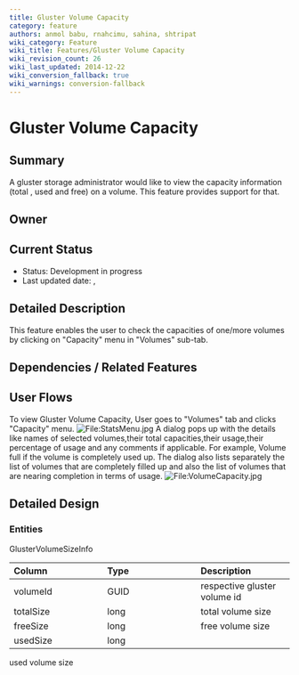 ```yaml
---
title: Gluster Volume Capacity
category: feature
authors: anmol babu, rnahcimu, sahina, shtripat
wiki_category: Feature
wiki_title: Features/Gluster Volume Capacity
wiki_revision_count: 26
wiki_last_updated: 2014-12-22
wiki_conversion_fallback: true
wiki_warnings: conversion-fallback
---
```


# Gluster Volume Capacity

## Summary

A gluster storage administrator would like to view the capacity information (total , used and free) on a volume. This feature provides support for that.

## Owner

## Current Status

*   Status: Development in progress
*   Last updated date: ,

## Detailed Description

This feature enables the user to check the capacities of one/more volumes by clicking on "Capacity" menu in "Volumes" sub-tab.

## Dependencies / Related Features

## User Flows

To view Gluster Volume Capacity, User goes to "Volumes" tab and clicks "Capacity" menu. ![File:StatsMenu.jpg](StatsMenu.jpg "File:StatsMenu.jpg") A dialog pops up with the details like names of selected volumes,their total capacities,their usage,their percentage of usage and any comments if applicable. For example, Volume full if the volume is completely used up. The dialog also lists separately the list of volumes that are completely filled up and also the list of volumes that are nearing completion in terms of usage. ![File:VolumeCapacity.jpg](VolumeCapacity.jpg "File:VolumeCapacity.jpg")

## Detailed Design

### Entities

GlusterVolumeSizeInfo

<table>
<colgroup>
<col width="33%" />
<col width="33%" />
<col width="33%" />
</colgroup>
<thead>
<tr class="header">
<th align="left">Column</th>
<th align="left">Type</th>
<th align="left">Description</th>
</tr>
</thead>
<tbody>
<tr class="odd">
<td align="left">volumeId</td>
<td align="left">GUID</td>
<td align="left">respective gluster volume id</td>
</tr>
<tr class="even">
<td align="left">totalSize</td>
<td align="left">long</td>
<td align="left">total volume size</td>
</tr>
<tr class="odd">
<td align="left">freeSize</td>
<td align="left">long</td>
<td align="left">free volume size</td>
</tr>
<tr class="even">
<td align="left">usedSize</td>
<td align="left">long</td>
<td align="left"></td>
</tr>
</tbody>
</table>

used volume size
